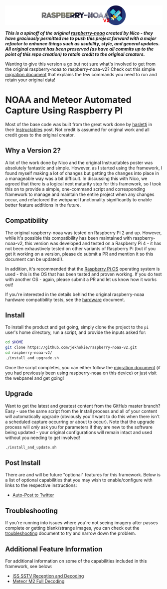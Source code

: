 ![Raspberry NOAA](assets/header_1600_v2.png)

**_This is a spinoff of the original [raspberry-noaa](https://github.com/reynico/raspberry-noaa) created by Nico - they have
graciously permitted me to push this project forward with a major refactor to enhance things such as usability, style, and general
updates. All original content has been preserved (as have all commits up to the point of this repo creation) to retain credit to the
original creators._**

Wanting to give this version a go but not sure what's involved to get from the original raspberry-noaa to raspberry-noaa-v2? Check
out this simple [migration document](docs/migrate_from_raspberry_noaa) that explains the few commands you need to run and retain
your original data!

# NOAA and Meteor Automated Capture Using Raspberry PI

Most of the base code was built from the great work done by [haslettj](https://www.instructables.com/member/haslettj/) in their
[Instructables](https://www.instructables.com/id/Raspberry-Pi-NOAA-Weather-Satellite-Receiver/) post. Not credit is assumed for
original work and all credit goes to the original creator.

## Why a Version 2?

A lot of the work done by Nico and the original Instructables poster was absolutely fantastic and simple. However, as I started
using the framework, I found myself making a lot of changes but getting the changes into place in a manageable way was a bit difficult.
In discussing this with Nico, we agreed that there is a logical next maturity step for this framework, so I took this on to provide
a simple, one-command script and corresponding framework to manage and maintain the entire project when any changes occur, and
refactored the webpanel functionality significantly to enable better feature additions in the future.

## Compatibility

The original raspberry-noaa was tested on Raspberry Pi 2 and up. However, while it's possible this compatibility has been maintained
with raspberry-noaa-v2, this version was developed and tested on a Raspberry Pi 4 - it has not been exhaustively tested on other variants
of Raspberry Pi (but if you get it working on a version, please do submit a PR and mention it so this document can be updated!).

In addition, it's recommended that the [Raspberry Pi OS](https://www.raspberrypi.org/software/) operating system is used - this is the
OS that has been tested and proven working. If you do test with another OS - again, please submit a PR and let us know how it works out!

If you're interested in the details behind the original raspberry-noaa hardware compatibility tests, see the [hardware](docs/hardware)
document.

## Install

To install the product and get going, simply clone the project to the `pi` user's home directory, run a script, and provide the
inputs asked for:

```bash
cd $HOME
git clone https://github.com/jekhokie/raspberry-noaa-v2.git
cd raspberry-noaa-v2/
./install_and_upgrade.sh
```

Once the script completes, you can either follow the [migration document](docs/migrate_from_raspberry_noaa) (if you had previously
been using raspberry-noaa on this device) or just visit the webpanel and get going!

## Upgrade

Want to get the latest and greatest content from the GitHub master branch? Easy - use the same script from the Install process
and all of your content will automatically upgrade (obviously you'll want to do this when there isn't a scheduled capture occurring
or about to occur). Note that the upgrade process will *only* ask you for parameters if they are new to the software being updated -
your original configurations will remain intact and used without you needing to get involved!

```bash
./install_and_update.sh
```

## Post Install

There are and will be future "optional" features for this framework. Below is a list of optional capabilities that you may wish
to enable/configure with links to the respective instructions:

* [Auto-Post to Twitter](docs/auto_post_to_twitter)

## Troubleshooting

If you're running into issues where you're not seeing imagery after passes complete or getting blank/strange images, you can check
out the [troubleshooting](docs/troubleshooting) document to try and narrow down the problem.

## Additional Feature Information

For additional information on some of the capabilities included in this framework, see below:

  - [ISS SSTV Reception and Decoding](docs/iss.md)
  - [Meteor M2 Full Decoding](docs/meteor.md)

